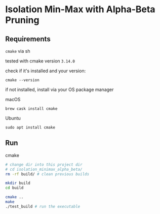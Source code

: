 # Isolation Min-Max with Alpha-Beta Pruning

## Requirements

`cmake` via sh

tested with cmake version `3.14.0`

check if it's installed and your version:

`cmake --version`

if not installed, install via your OS package manager

macOS

`brew cask install cmake`

Ubuntu

`sudo apt install cmake`


## Run 

cmake

```bash
# change dir into this project dir 
# cd isolation_minimax_alpha_beta/
rm -rf build/ # clean previous builds

mkdir build
cd build

cmake ..
make
./test_build # run the executable
```
